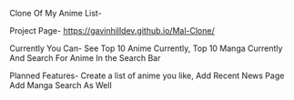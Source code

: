 Clone Of My Anime List-

Project Page-
https://gavinhilldev.github.io/Mal-Clone/

Currently You Can- 
See Top 10 Anime Currently, Top 10 Manga Currently And Search For Anime In the Search Bar


Planned Features-
Create a list of anime you like,
Add Recent News Page
Add Manga Search As Well

